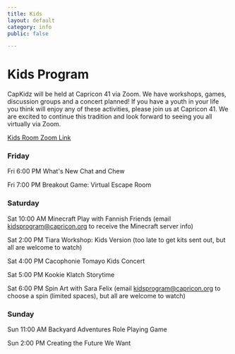```yaml
---
title: Kids
layout: default
category: info
public: false

---
```

# Kids Program

CapKidz will be held at Capricon 41 via Zoom. We have workshops, games, discussion groups and a concert planned! If you have a youth in your life you think will enjoy any of these activities, please join us at Capricon 41. We are excited to continue this tradition and look forward to seeing you all virtually via Zoom.

[Kids Room Zoom Link](https://l.facebook.com/l.php?u=https%3A%2F%2Fus02web.zoom.us%2Fj%2F84128380281%3Ffbclid%3DIwAR0WgpZQRUJPE_qqT7hEQ54I2wZvV7TcAx575kynElQkbLxTpnfXkyE9z1g&h=AT3sNWtcUVpFgNGHVHigKeW6GJXuVj1_F-XFyoyKJUpWGlBQ02BRdKx-pWejV7lQvPwvCBb-crh2MR7_ArGtZdyUib1Xc1TqVOfchnOANB_2czCjZkwJm04hvmaYgi6lPBM)

### Friday

Fri 6:00 PM	What's New Chat and Chew

Fri 7:00 PM	Breakout Game: Virtual Escape Room

### Saturday

Sat 10:00 AM	Minecraft Play with Fannish Friends (email [kidsprogram@capricon.org](mailto:kidsprogram@capricon.org) to receive the Minecraft server info)

Sat 2:00 PM	Tiara Workshop: Kids Version (too late to get kits sent out, but all are welcome to watch)

Sat 4:00 PM	Cacophonie Tomayo Kids Concert

Sat 5:00 PM	Kookie Klatch Storytime

Sat 6:00 PM	Spin Art with Sara Felix (email [kidsprogram@capricon.org](mailto:kidsprogram@capricon.org) to choose a spin (limited spaces), but all are welcome to watch)

### Sunday

Sun 11:00 AM	Backyard Adventures Role Playing Game

Sun 2:00 PM	Creating the Future We Want